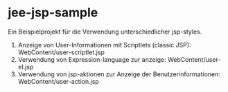 # jee-jsp-sample

Ein Beispielprojekt für die Verwendung unterschiedlicher jsp-styles.

1. Anzeige von User-Informationen mit Scriptlets (classic JSP): WebContent/user-scriptlet.jsp
2. Verwendung von Expression-language zur anzeige: WebContent/user-el.jsp
3. Verwendung von jsp-aktionen zur Anzeige der Benutzerinformationen:  WebContent/user-action.jsp